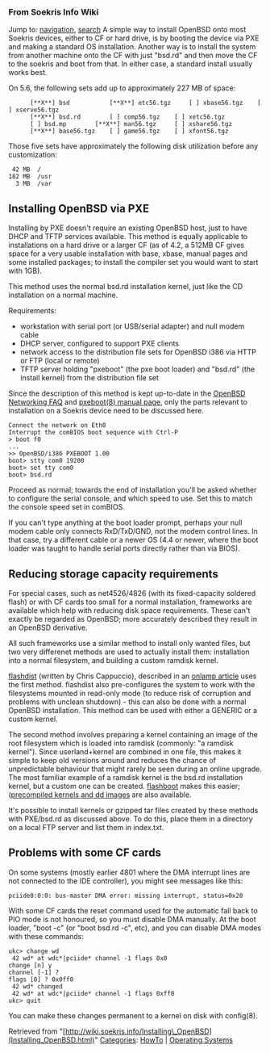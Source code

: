 
### From Soekris Info Wiki



Jump to: [navigation](Installing_OpenBSD.html#column-one), [search](Installing_OpenBSD.html#searchInput) 
A simple way to install OpenBSD onto most Soekris devices, either to CF or hard drive, is by booting the device via PXE and making a standard OS installation. Another way is to install the system from another machine onto the CF with just "bsd.rd" and then move the CF to the soekris and boot from that. In either case, a standard install usually works best. 


On 5.6, the following sets add up to approximately 227 MB of space:




```
      [**X**] bsd           [**X**] etc56.tgz     [ ] xbase56.tgz    [ ] xserve56.tgz
      [**X**] bsd.rd        [ ] comp56.tgz    [ ] xetc56.tgz   
      [ ] bsd.mp        [**X**] man56.tgz     [ ] xshare56.tgz
      [**X**] base56.tgz    [ ] game56.tgz    [ ] xfont56.tgz

```

Those five sets have approximately the following disk utilization before any customization:




```
 42 MB  /
182 MB  /usr
  3 MB  /var

```

  




##  Installing OpenBSD via PXE


Installing by PXE doesn't require an existing OpenBSD host, just to have DHCP and TFTP services available. This method is equally applicable to installations on a hard drive or a larger CF (as of 4.2, a 512MB CF gives space for a very usable installation with base, xbase, manual pages and some installed packages; to install the compiler set you would want to start with 1GB).


This method uses the normal bsd.rd installation kernel, just like the CD installation on a normal machine.


Requirements:



* workstation with serial port (or USB/serial adapter) and null modem cable
* DHCP server, configured to support PXE clients
* network access to the distribution file sets for OpenBSD i386 via HTTP or FTP (local or remote)
* TFTP server holding "pxeboot" (the pxe boot loader) and "bsd.rd" (the install kernel) from the distribution file set


Since the description of this method is kept up-to-date in the [OpenBSD Networking FAQ](https://web.archive.org/web/20190204160448/http://www.openbsd.org/faq/faq6.html#PXE "http://www.openbsd.org/faq/faq6.html#PXE") and [pxeboot(8) manual page](https://web.archive.org/web/20190204160448/http://www.openbsd.org/cgi-bin/man.cgi?query=pxeboot&sektion=8&arch=i386 "http://www.openbsd.org/cgi-bin/man.cgi?query=pxeboot&sektion=8&arch=i386"), only the parts relevant to installation on a Soekris device need to be discussed here.




```
Connect the network on Eth0
Interrupt the comBIOS boot sequence with Ctrl-P
> boot f0
...
>> OpenBSD/i386 PXEBOOT 1.00
boot> stty com0 19200
boot> set tty com0
boot> bsd.rd

```

Proceed as normal; towards the end of installation you'll be asked whether to configure the serial console, and which speed to use. Set this to match the console speed set in comBIOS.


If you can't type anything at the boot loader prompt, perhaps your null modem cable only connects RxD/TxD/GND, not the modem control lines. In that case, try a different cable or a newer OS (4.4 or newer, where the boot loader was taught to handle serial ports directly rather than via BIOS).



##   Reducing storage capacity requirements


For special cases, such as net4526/4826 (with its fixed-capacity soldered flash) or with CF cards too small for a normal installation, frameworks are available which help with reducing disk space requirements. These can't exactly be regarded as OpenBSD; more accurately described they result in an OpenBSD derivative.


All such frameworks use a similar method to install only wanted files, but two very differenet methods are used to actually install them: installation into a normal filesystem, and building a custom ramdisk kernel.


[flashdist](https://web.archive.org/web/20190204160448/http://www.nmedia.net/~chris/soekris/ "http://www.nmedia.net/~chris/soekris/") (written by Chris Cappuccio), described in an [onlamp article](https://web.archive.org/web/20190204160448/http://www.onlamp.com/pub/a/bsd/2004/03/11/Big_Scary_Daemons.html "http://www.onlamp.com/pub/a/bsd/2004/03/11/Big_Scary_Daemons.html") uses the first method. flashdist also pre-configures the system to work with the filesystems mounted in read-only mode (to reduce risk of corruption and problems with unclean shutdown) - this can also be done with a normal OpenBSD installation. This method can be used with either a GENERIC or a custom kernel.


The second method involves preparing a kernel containing an image of the root filesystem which is loaded into ramdisk (commonly: "a ramdisk kernel"). Since userland+kernel are combined in one file, this makes it simple to keep old versions around and reduces the chance of unpredictable behaviour that might rarely be seen during an online upgrade. The most familiar example of a ramdisk kernel is the bsd.rd installation kernel, but a custom one can be created. [flashboot](https://web.archive.org/web/20190204160448/http://www.mindrot.org/projects/flashboot/ "http://www.mindrot.org/projects/flashboot/") makes this easier; ([precompiled kernels and dd images](https://web.archive.org/web/20190204160448/http://tilde.se/flashboot/ "http://tilde.se/flashboot/") are also available.


It's possible to install kernels or gzipped tar files created by these methods with PXE/bsd.rd as discussed above. To do this, place them in a directory on a local FTP server and list them in index.txt.



##  Problems with some CF cards


On some systems (mostly earlier 4801 where the DMA interrupt lines are not connected to the IDE controller), you might see messages like this:




```
pciide0:0:0: bus-master DMA error: missing interrupt, status=0x20

```

With some CF cards the reset command used for the automatic fall back to PIO mode is not honoured, so you must disable DMA manually. At the boot loader, "boot -c" (or "boot bsd.rd -c", etc), and you can disable DMA modes with these commands:




```
ukc> change wd
 42 wd* at wdc*|pciide* channel -1 flags 0x0
change [n] y
channel [-1] ? 
flags [0] ? 0x0ff0
 42 wd* changed
 42 wd* at wdc*|pciide* channel -1 flags 0xff0
ukc> quit

```

You can make these changes permanent to a kernel on disk with config(8).





Retrieved from "[http://wiki.soekris.info/Installing\_OpenBSD](Installing_OpenBSD.html)"
[Categories](https://web.archive.org/web/20190204160448/http://wiki.soekris.info/Special:Categories "Special:Categories"): [HowTo](https://web.archive.org/web/20190204160448/http://wiki.soekris.info/Category:HowTo "Category:HowTo") | [Operating Systems](https://web.archive.org/web/20190204160448/http://wiki.soekris.info/Category:Operating_Systems "Category:Operating Systems")

 

